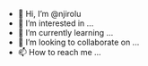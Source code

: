 - 👋 Hi, I’m @njirolu
- 👀 I’m interested in ...
- 🌱 I’m currently learning ...
- 💞️ I’m looking to collaborate on ...
- 📫 How to reach me ...

<!---
njirolu/njirolu is a ✨ special ✨ repository because its `README.md` (this file) appears on your GitHub profile.
You can click the Preview link to take a look at your changes.
--->
